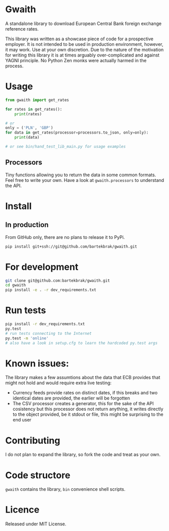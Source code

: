 # Gwaith

A standalone library to download European Central Bank foreign exchange
reference rates.

This library was written as a showcase piece of code for a prospective
employer. It is not intended to be used in production environment, however,
it may work. Use at your own discretion. Due to the nature of the motivation
for writing this library it is at times arguably over-complicated and against
YAGNI principle. No Python Zen monks were actually harmed in the process.

# Usage

```python
from gwaith import get_rates

for rates in get_rates():
    print(rates)

# or
only = ('PLN', 'GBP')
for data in get_rates(processor=processors.to_json, only=only):
    print(data)

# or see bin/hand_test_lib_main.py for usage examples

```

## Processors

Tiny functions allowing you to return the data in some common formats. Feel
free to write your own. Have a look at `gwaith.processors` to understand the
API.

# Install

## In production

From GitHub only, there are no plans to release it to PyPi.

```bash
pip install git+ssh://git@github.com/bartekbrak/gwaith.git
```

# For development

```bash
git clone git@github.com:bartekbrak/gwaith.git
cd gwaith
pip install -e . -r dev_requirements.txt
```

# Run tests

```bash
pip install -r dev_requirements.txt
py.test
# run tests connecting to the Internet
py.test -m 'online'
# also have a look in setup.cfg to learn the hardcoded py.test args
```

# Known issues:
The library makes a few assumtions about the data that ECB provides 
that might not hold and would require extra live testing:

- Currency feeds provide rates on distinct dates, if this 
  breaks and two identical dates are provided, the earlier will be forgotten 
- The CSV processor creates a generator, this for the sake of the API cosistency
  but this processor does not return anything, it writes directly to the object
  provided, be it stdout or file, this might be surprising to the end user

# Contributing

I do not plan to expand the library, so fork the code and treat as your own.

# Code structore
`gwaith` contains the library, `bin` convenience shell scripts.

# Licence

Released under MIT License.
